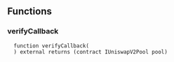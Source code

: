 ## Functions

### verifyCallback

```solidity
  function verifyCallback(
  ) external returns (contract IUniswapV2Pool pool)
```
